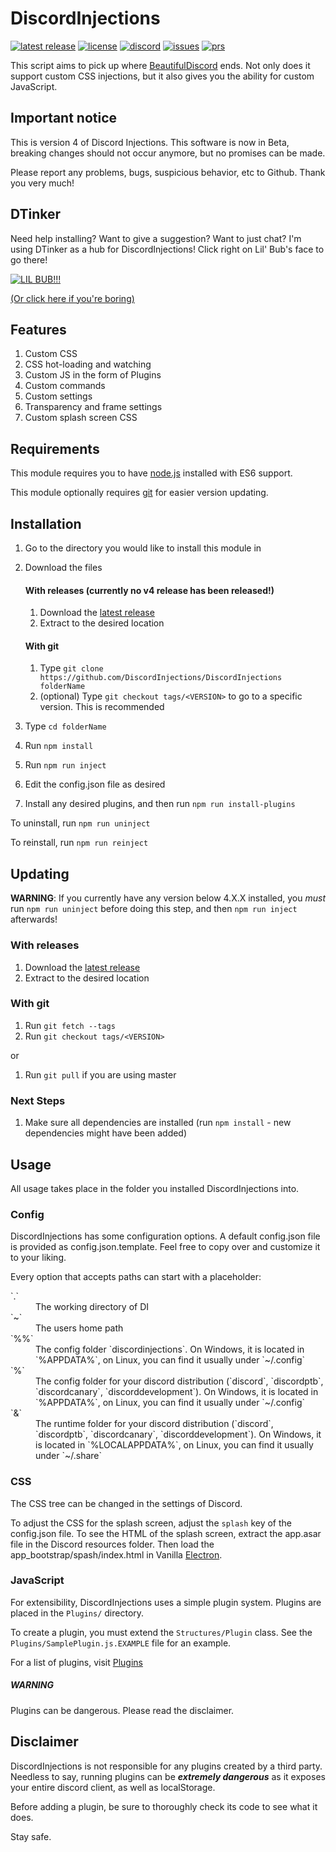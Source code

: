# DiscordInjections

[![latest release](https://img.shields.io/github/release/DiscordInjections/DiscordInjections.svg)](https://github.com/DiscordInjections/DiscordInjections/releases)
[![license](https://img.shields.io/github/license/DiscordInjections/DiscordInjections.svg)](https://github.com/DiscordInjections/DiscordInjections/blob/master/LICENSE.md)
[![discord](https://img.shields.io/discord/257299803397029899.svg)](https://discord.gg/EDwd5wr)
[![issues](https://img.shields.io/github/issues/DiscordInjections/DiscordInjections.svg)](https://github.com/DiscordInjections/DiscordInjections/issues)
[![prs](https://img.shields.io/github/issues-pr/DiscordInjections/DiscordInjections.svg)](https://github.com/DiscordInjections/DiscordInjections/pulls)

This script aims to pick up where [BeautifulDiscord](https://github.com/leovoel/BeautifulDiscord) ends. Not only does it support custom CSS injections, but it also gives you the ability for custom JavaScript.

## Important notice

This is version 4 of Discord Injections. This software is now in Beta, breaking changes should not occur anymore, but no promises can be made.

Please report any problems, bugs, suspicious behavior, etc to Github. Thank you very much!

## DTinker

Need help installing? Want to give a suggestion? Want to just chat? I'm using DTinker as a hub for DiscordInjections! Click right on Lil' Bub's face to go there!

[![LIL BUB!!!](http://akns-images.eonline.com/eol_images/Entire_Site/201478/rs_500x270-140808102736-tumblr_my2hi3c3em1ruw1vso1_500.gif)](https://discord.gg/EDwd5wr)

[(Or click here if you're boring)](https://discord.gg/EDwd5wr)

## Features

1. Custom CSS
2. CSS hot-loading and watching
3. Custom JS in the form of Plugins
4. Custom commands
5. Custom settings
6. Transparency and frame settings
7. Custom splash screen CSS

## Requirements

This module requires you to have [node.js](https://nodejs.org/en/download/) installed with ES6 support.

This module optionally requires [git](https://git-scm.com/downloads) for easier version updating.

## Installation

1. Go to the directory you would like to install this module in

2. Download the files

     #### With releases (currently no v4 release has been released!)
    1. Download the [latest release](https://github.com/DiscordInjections/DiscordInjections/releases)
    2. Extract to the desired location

     #### With git
    1. Type `git clone https://github.com/DiscordInjections/DiscordInjections folderName`
    2. (optional) Type `git checkout tags/<VERSION>` to go to a specific version. This is recommended

3. Type `cd folderName`
4. Run `npm install`
5. Run `npm run inject`
6. Edit the config.json file as desired
7. Install any desired plugins, and then run `npm run install-plugins`

To uninstall, run `npm run uninject`

To reinstall, run `npm run reinject`

## Updating

**WARNING**: If you currently have any version below 4.X.X installed, you *must* run `npm run uninject` before doing this step, and then `npm run inject` afterwards!

### With releases
1. Download the [latest release](https://github.com/DiscordInjections/DiscordInjections/releases)
2. Extract to the desired location

### With git
1. Run `git fetch --tags`
2. Run `git checkout tags/<VERSION>`

or

1. Run `git pull` if you are using master

### Next Steps
1. Make sure all dependencies are installed (run `npm install` - new dependencies might have been added)

## Usage

All usage takes place in the folder you installed DiscordInjections into.

### Config

DiscordInjections has some configuration options. A default config.json file is provided as config.json.template. Feel free to copy over and customize it to your liking.

Every option that accepts paths can start with a placeholder:
<dl>
  <dt>`.`</dt>
  <dd>The working directory of DI</dd>

  <dt>`~`</dt>
  <dd>The users home path</dd>

  <dt>`%%`</dt>
  <dd>The config folder `discordinjections`. On Windows, it is located in `%APPDATA%`, on Linux, you can find it usually under `~/.config`</dd>

  <dt>`%`</dt>
  <dd>The config folder for your discord distribution (`discord`, `discordptb`, `discordcanary`, `discorddevelopment`). On Windows, it is located in `%APPDATA%`, on Linux, you can find it usually under `~/.config`</dd>

  <dt>`&`</dt>
  <dd>The runtime folder for your discord distribution (`discord`, `discordptb`, `discordcanary`, `discorddevelopment`). On Windows, it is located in `%LOCALAPPDATA%`, on Linux, you can find it usually under `~/.share`</dd>
</dl>

### CSS

The CSS tree can be changed in the settings of Discord.

To adjust the CSS for the splash screen, adjust the `splash` key of the config.json file. To see the HTML of the splash screen, extract the app.asar file in the Discord resources folder. Then load the app_bootstrap/spash/index.html in Vanilla [Electron](https://github.com/electron/electron/releases/latest).

### JavaScript

For extensibility, DiscordInjections uses a simple plugin system. Plugins are placed in the `Plugins/` directory.

To create a plugin, you must extend the `Structures/Plugin` class. See the `Plugins/SamplePlugin.js.EXAMPLE` file for an example.

For a list of plugins, visit [Plugins](https://github.com/DiscordInjections/Plugins)

##### WARNING

Plugins can be dangerous. Please read the disclaimer.

## Disclaimer

DiscordInjections is not responsible for any plugins created by a third party. Needless to say, running plugins can be ***extremely dangerous*** as it exposes your entire discord client, as well as localStorage.

Before adding a plugin, be sure to thoroughly check its code to see what it does.

Stay safe.
